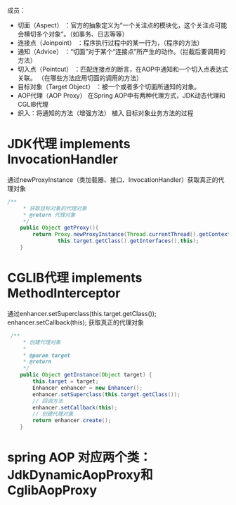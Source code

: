 成员：
- 切面（Aspect） ：官方的抽象定义为“一个关注点的模块化，这个关注点可能会横切多个对象”。（如事务、日志等等）
- 连接点（Joinpoint） ：程序执行过程中的某一行为，（程序的方法）
- 通知（Advice） ：“切面”对于某个“连接点”所产生的动作。（拦截后要调用的方法）
- 切入点（Pointcut） ：匹配连接点的断言，在AOP中通知和一个切入点表达式关联。
（在哪些方法应用切面的调用的方法）
- 目标对象（Target Object） ：被一个或者多个切面所通知的对象。
- AOP代理（AOP Proxy） 在Spring AOP中有两种代理方式，JDK动态代理和CGLIB代理
- 织入：将通知的方法（增强方法） 植入 目标对象业务方法的过程


# JDK代理 implements  InvocationHandler 

通过newProxyInstance（类加载器、接口、InvocationHandler）获取真正的代理对象
```java
/** 
     * 获取目标对象的代理对象 
     * @return 代理对象 
     */  
    public Object getProxy(){  
        return Proxy.newProxyInstance(Thread.currentThread().getContextClassLoader(),   
                this.target.getClass().getInterfaces(),this);  
    }  
```

# CGLIB代理 implements  MethodInterceptor 

通过enhancer.setSuperclass(this.target.getClass());
enhancer.setCallback(this);    获取真正的代理对象
```java
 /**  
     * 创建代理对象  
     *   
     * @param target  
     * @return  
     */    
    public Object getInstance(Object target) {    
        this.target = target;    
        Enhancer enhancer = new Enhancer();    
        enhancer.setSuperclass(this.target.getClass());    
        // 回调方法    
        enhancer.setCallback(this);    
        // 创建代理对象    
        return enhancer.create();    
    }    
```
  
  
# spring AOP 对应两个类：JdkDynamicAopProxy和CglibAopProxy